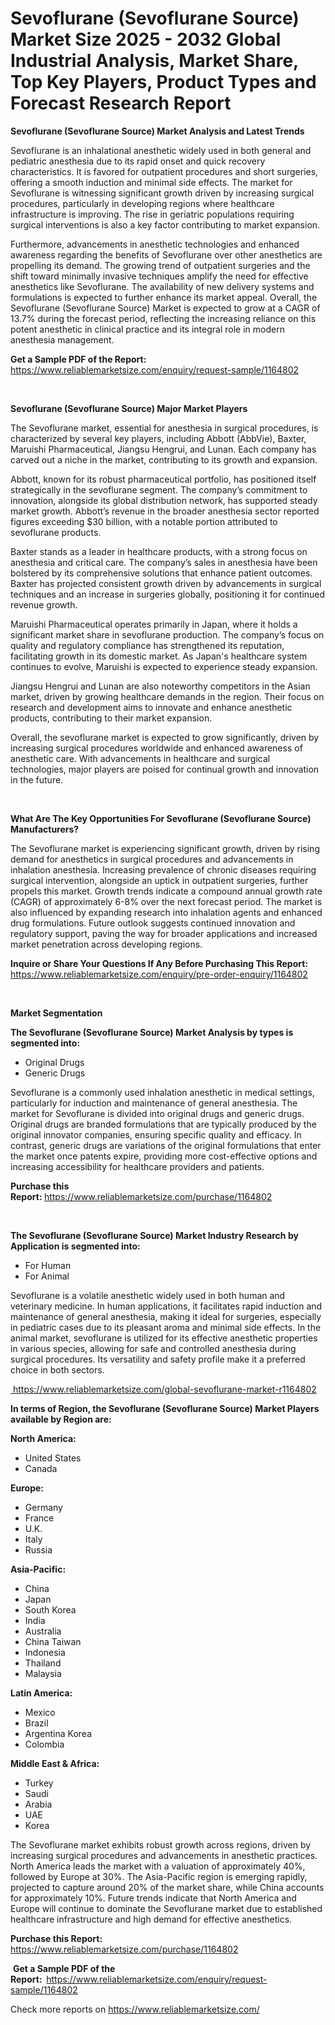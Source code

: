 <p><h1>Sevoflurane (Sevoflurane Source) Market Size 2025 - 2032 Global Industrial Analysis, Market Share, Top Key Players, Product Types and Forecast Research Report</h1></p><p><strong>Sevoflurane (Sevoflurane Source) Market Analysis and Latest Trends</strong></p>
<p><p>Sevoflurane is an inhalational anesthetic widely used in both general and pediatric anesthesia due to its rapid onset and quick recovery characteristics. It is favored for outpatient procedures and short surgeries, offering a smooth induction and minimal side effects. The market for Sevoflurane is witnessing significant growth driven by increasing surgical procedures, particularly in developing regions where healthcare infrastructure is improving. The rise in geriatric populations requiring surgical interventions is also a key factor contributing to market expansion.</p><p>Furthermore, advancements in anesthetic technologies and enhanced awareness regarding the benefits of Sevoflurane over other anesthetics are propelling its demand. The growing trend of outpatient surgeries and the shift toward minimally invasive techniques amplify the need for effective anesthetics like Sevoflurane. The availability of new delivery systems and formulations is expected to further enhance its market appeal. Overall, the Sevoflurane (Sevoflurane Source) Market is expected to grow at a CAGR of 13.7% during the forecast period, reflecting the increasing reliance on this potent anesthetic in clinical practice and its integral role in modern anesthesia management.</p></p>
<p><strong>Get a Sample PDF of the Report:&nbsp;</strong> <a href="https://www.reliablemarketsize.com/enquiry/request-sample/1164802?utm_campaign=3129&utm_medium=2&utm_source=Github&utm_content=ia&utm_term=24032025&utm_id=sevoflurane-sevoflurane-source">https://www.reliablemarketsize.com/enquiry/request-sample/1164802</a></p>
<p>&nbsp;</p>
<p><strong>Sevoflurane (Sevoflurane Source) Major Market Players</strong></p>
<p><p>The Sevoflurane market, essential for anesthesia in surgical procedures, is characterized by several key players, including Abbott (AbbVie), Baxter, Maruishi Pharmaceutical, Jiangsu Hengrui, and Lunan. Each company has carved out a niche in the market, contributing to its growth and expansion.</p><p>Abbott, known for its robust pharmaceutical portfolio, has positioned itself strategically in the sevoflurane segment. The company’s commitment to innovation, alongside its global distribution network, has supported steady market growth. Abbott’s revenue in the broader anesthesia sector reported figures exceeding $30 billion, with a notable portion attributed to sevoflurane products.</p><p>Baxter stands as a leader in healthcare products, with a strong focus on anesthesia and critical care. The company’s sales in anesthesia have been bolstered by its comprehensive solutions that enhance patient outcomes. Baxter has projected consistent growth driven by advancements in surgical techniques and an increase in surgeries globally, positioning it for continued revenue growth.</p><p>Maruishi Pharmaceutical operates primarily in Japan, where it holds a significant market share in sevoflurane production. The company’s focus on quality and regulatory compliance has strengthened its reputation, facilitating growth in its domestic market. As Japan's healthcare system continues to evolve, Maruishi is expected to experience steady expansion.</p><p>Jiangsu Hengrui and Lunan are also noteworthy competitors in the Asian market, driven by growing healthcare demands in the region. Their focus on research and development aims to innovate and enhance anesthetic products, contributing to their market expansion.</p><p>Overall, the sevoflurane market is expected to grow significantly, driven by increasing surgical procedures worldwide and enhanced awareness of anesthetic care. With advancements in healthcare and surgical technologies, major players are poised for continual growth and innovation in the future.</p></p>
<p>&nbsp;</p>
<p><strong>What Are The Key Opportunities For Sevoflurane (Sevoflurane Source) Manufacturers?</strong></p>
<p><p>The Sevoflurane market is experiencing significant growth, driven by rising demand for anesthetics in surgical procedures and advancements in inhalation anesthesia. Increasing prevalence of chronic diseases requiring surgical intervention, alongside an uptick in outpatient surgeries, further propels this market. Growth trends indicate a compound annual growth rate (CAGR) of approximately 6-8% over the next forecast period. The market is also influenced by expanding research into inhalation agents and enhanced drug formulations. Future outlook suggests continued innovation and regulatory support, paving the way for broader applications and increased market penetration across developing regions.</p></p>
<p><strong>Inquire or Share Your Questions If Any Before Purchasing This Report:</strong> <a href="https://www.reliablemarketsize.com/enquiry/pre-order-enquiry/1164802?utm_campaign=3129&utm_medium=2&utm_source=Github&utm_content=ia&utm_term=24032025&utm_id=sevoflurane-sevoflurane-source">https://www.reliablemarketsize.com/enquiry/pre-order-enquiry/1164802</a></p>
<p>&nbsp;</p>
<p><strong>Market Segmentation</strong></p>
<p><strong>The Sevoflurane (Sevoflurane Source) Market Analysis by types is segmented into:</strong></p>
<p><ul><li>Original Drugs</li><li>Generic Drugs</li></ul></p>
<p><p>Sevoflurane is a commonly used inhalation anesthetic in medical settings, particularly for induction and maintenance of general anesthesia. The market for Sevoflurane is divided into original drugs and generic drugs. Original drugs are branded formulations that are typically produced by the original innovator companies, ensuring specific quality and efficacy. In contrast, generic drugs are variations of the original formulations that enter the market once patents expire, providing more cost-effective options and increasing accessibility for healthcare providers and patients.</p></p>
<p><strong>Purchase this Report:&nbsp;</strong><a href="https://www.reliablemarketsize.com/purchase/1164802?utm_campaign=3129&utm_medium=2&utm_source=Github&utm_content=ia&utm_term=24032025&utm_id=sevoflurane-sevoflurane-source">https://www.reliablemarketsize.com/purchase/1164802</a></p>
<p>&nbsp;</p>
<p><strong>The Sevoflurane (Sevoflurane Source) Market Industry Research by Application is segmented into:</strong></p>
<p><ul><li>For Human</li><li>For Animal</li></ul></p>
<p><p>Sevoflurane is a volatile anesthetic widely used in both human and veterinary medicine. In human applications, it facilitates rapid induction and maintenance of general anesthesia, making it ideal for surgeries, especially in pediatric cases due to its pleasant aroma and minimal side effects. In the animal market, sevoflurane is utilized for its effective anesthetic properties in various species, allowing for safe and controlled anesthesia during surgical procedures. Its versatility and safety profile make it a preferred choice in both sectors.</p></p>
<p><a href="https://www.reliablemarketsize.com/global-sevoflurane-market-r1164802?utm_campaign=3129&utm_medium=2&utm_source=Github&utm_content=ia&utm_term=24032025&utm_id=sevoflurane-sevoflurane-source">&nbsp;https://www.reliablemarketsize.com/global-sevoflurane-market-r1164802</a></p>
<p><strong>In terms of Region, the Sevoflurane (Sevoflurane Source) Market Players available by Region are:</strong></p>
<p>
    <p> <strong> North America: </strong>
        <ul>
            <li>United States</li>
            <li>Canada</li>
        </ul>
        </p> 
    <p> <strong> Europe: </strong>
        <ul>
            <li>Germany</li>
            <li>France</li>
            <li>U.K.</li>
            <li>Italy</li>
            <li>Russia</li>
        </ul>
        </p> 
    <p> <strong> Asia-Pacific: </strong>
        <ul>
            <li>China</li>
            <li>Japan</li>
            <li>South Korea</li>
            <li>India</li>
            <li>Australia</li>
            <li>China Taiwan</li>
            <li>Indonesia</li>
            <li>Thailand</li>
            <li>Malaysia</li>
        </ul>
        </p> 
    <p> <strong> Latin America: </strong>
        <ul>
            <li>Mexico</li>
            <li>Brazil</li>
            <li>Argentina Korea</li>
            <li>Colombia</li>
        </ul>
        </p> 
    <p> <strong> Middle East & Africa: </strong>
        <ul>
            <li>Turkey</li>
            <li>Saudi</li>
            <li>Arabia</li>
            <li>UAE</li>
            <li>Korea</li>
        </ul>
    </p>
    </p>
<p><p>The Sevoflurane market exhibits robust growth across regions, driven by increasing surgical procedures and advancements in anesthetic practices. North America leads the market with a valuation of approximately 40%, followed by Europe at 30%. The Asia-Pacific region is emerging rapidly, projected to capture around 20% of the market share, while China accounts for approximately 10%. Future trends indicate that North America and Europe will continue to dominate the Sevoflurane market due to established healthcare infrastructure and high demand for effective anesthetics.</p></p>
<p><strong>Purchase this Report: </strong><a href="https://www.reliablemarketsize.com/purchase/1164802?utm_campaign=3129&utm_medium=2&utm_source=Github&utm_content=ia&utm_term=24032025&utm_id=sevoflurane-sevoflurane-source">https://www.reliablemarketsize.com/purchase/1164802</a></p>
<p>&nbsp;<strong>Get a Sample PDF of the Report:&nbsp;&nbsp;</strong><a href="https://www.reliablemarketsize.com/enquiry/request-sample/1164802?utm_campaign=3129&utm_medium=2&utm_source=Github&utm_content=ia&utm_term=24032025&utm_id=sevoflurane-sevoflurane-source">https://www.reliablemarketsize.com/enquiry/request-sample/1164802</a></p>
<p><strong></strong></p>
<p>Check more reports on <a href="https://www.reliablemarketsize.com/?utm_campaign=3129&utm_medium=2&utm_source=Github&utm_content=ia&utm_term=24032025&utm_id=sevoflurane-sevoflurane-source">https://www.reliablemarketsize.com/</a></p>
